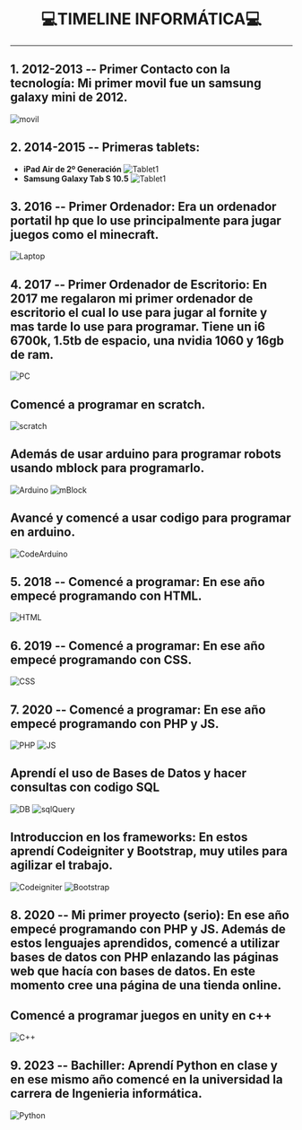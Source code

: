 # <center>**💻TIMELINE INFORMÁTICA💻**</center>
---

## 1. **2012-2013 -- Primer Contacto con la tecnología:** Mi primer movil fue un samsung galaxy mini de 2012.
![movil](https://upload.wikimedia.org/wikipedia/commons/thumb/3/3d/GT-S6500L.jpg/800px-GT-S6500L.jpg)


## 2. **2014-2015 -- Primeras tablets:**
- **iPad Air de 2º Generación**
![Tablet1](https://www.backmarket.es/cdn-cgi/image/format%3Dauto%2Cquality%3D75%2Cwidth%3D640/https://d2e6ccujb3mkqf.cloudfront.net/530951fb-1256-47d6-951a-466924f376d9-1_d739209f-02e5-41b0-be8d-84c9423bb2f6.jpg)
- **Samsung Galaxy Tab S 10.5**
![Tablet1](https://www.backmarket.es/cdn-cgi/image/format%3Dauto%2Cquality%3D75%2Cwidth%3D640/https://d2e6ccujb3mkqf.cloudfront.net/3edb9408-2e2d-479a-aa0c-c9d9595413ec-1_b7d11a49-7bbd-4421-885d-3af65322cd8e.jpg)
## **3. 2016 -- Primer Ordenador:** Era un ordenador portatil hp que lo use principalmente para jugar juegos como el minecraft.
![Laptop](https://www.backmarket.es/cdn-cgi/image/format%3Dauto%2Cquality%3D75%2Cwidth%3D640/https://d2e6ccujb3mkqf.cloudfront.net/e73c7b66-55fb-4f01-970c-e96db41e49e3-1_06f6bf83-6d60-4023-a728-279919840d26.jpg)

## **4. 2017 -- Primer Ordenador de Escritorio:** En 2017 me regalaron mi primer ordenador de escritorio el cual lo use para jugar al fornite y mas tarde lo use para programar. Tiene un i6 6700k, 1.5tb de espacio, una nvidia 1060 y 16gb de ram.
![PC](https://thumb.pccomponentes.com/w-530-530/articles/1072/10720246/1619-pccom-ready-intel-core-i5-13400f-16gb-500gb-ssd-rtx3060-negro.jpg)

## Comencé a programar en scratch.
![scratch](https://doplay.es/wp-content/uploads/2020/11/Mario-Bros.png)

## Además de usar arduino para programar robots usando mblock para programarlo.
![Arduino](https://www.generationrobots.com/blog/wp-content/uploads/2016/09/arduino-uno-rev3-generation-robots.jpg)
![mBlock](https://www.mblock.cc/assets/img/v2/img-block-en.jpg)

## Avancé y comencé a usar codigo para programar en arduino.
![CodeArduino](https://share.opsy.st/60c2a2759a51a-IMAGE+4.png)

## **5. 2018 -- Comencé a programar:** En ese año empecé programando con HTML.
![HTML](https://kinsta.com/wp-content/uploads/2021/11/Untitled-54.png)
## **6. 2019 -- Comencé a programar:** En ese año empecé programando con CSS.
![CSS](https://cdn-media-1.freecodecamp.org/images/863sGFar-HXTATzeqGsA3n-jlIMgrFFlNeBS)
## **7. 2020 -- Comencé a programar:** En ese año empecé programando con PHP y JS.
![PHP](https://www.ardiseny.es/wordpress/http://wp.ardiseny.es/wp-content/uploads/2015/03/phpCode.png)
![JS](https://upload.wikimedia.org/wikipedia/commons/thumb/a/a4/JavaScript_code.png/800px-JavaScript_code.png)

## **Aprendí el uso de Bases de Datos y hacer consultas con codigo SQL**
![DB](https://www.mclibre.org/consultar/webapps/img/phpmyadmin/2-1-s-2-crear-usuario.png)
![sqlQuery](https://blog.gft.com/br/wp-content/uploads/sites/4/2021/01/imagem-01-3.png)

## **Introduccion en los frameworks:** En estos aprendí Codeigniter y Bootstrap, muy utiles para agilizar el trabajo.
![Codeigniter](https://codeigniter.com/userguide3/_images/appflowchart.gif)
![Bootstrap](https://bootstrapstudio.io/assets/img/app_4.jpg)

## **8. 2020 -- Mi primer proyecto (serio):** En ese año empecé programando con PHP y JS. Además de estos lenguajes aprendidos, comencé a utilizar bases de datos con PHP enlazando las páginas web que hacía con bases de datos. En este momento cree una página de una tienda online.

## Comencé a programar juegos en unity en c++
![C++](https://docs.hektorprofe.net/cdn/cpp/image-21.png)

## **9. 2023 -- Bachiller:** Aprendí Python en clase y en ese mismo año comencé en la universidad la carrera de Ingenieria informática.
![Python](https://upload.wikimedia.org/wikipedia/commons/b/bc/Python_Code.png)
